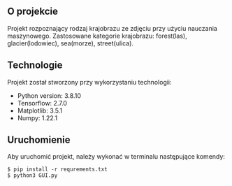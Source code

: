 ## O projekcie
Projekt rozpoznający rodzaj krajobrazu ze zdjęciu przy użyciu nauczania maszynowego. Zastosowane kategorie krajobrazu: forest(las), glacier(lodowiec), sea(morze), street(ulica).
	
## Technologie
Projekt został stworzony przy wykorzystaniu technologii:
* Python version: 3.8.10
* Tensorflow: 2.7.0
* Matplotlib: 3.5.1
* Numpy: 1.22.1

	
## Uruchomienie
Aby uruchomić projekt, należy wykonać w terminalu następujące komendy:

```
$ pip install -r requrements.txt
$ python3 GUI.py
```
